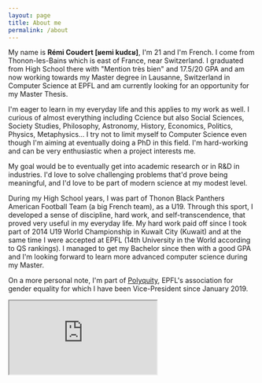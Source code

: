 ```yaml
---
layout: page
title: About me
permalink: /about
---
```


My name is **Rémi Coudert [ʁemi kudɛʁ]**, I'm 21 and I'm French. I come from Thonon-les-Bains which is east of France, near Switzerland. I graduated from High School there with "Mention très bien" and 17.5/20 GPA and am now working towards my Master degree in Lausanne, Switzerland in Computer Science at EPFL and am currently looking for an opportunity for my Master Thesis.

I'm eager to learn in my everyday life and this applies to my work as well. I curious of almost everything including Ccience but also Social Sciences, Society Studies, Philosophy, Astronomy, History, Economics, Politics, Physics, Metaphysics... I try not to limit myself to Computer Science even though I'm aiming at eventually doing a PhD in this field. I'm hard-working and can be very enthusiastic when a project interests me.

My goal would be to eventually get into academic research or in R&D in industries. I'd love to solve challenging problems that'd prove being meaningful, and I'd love to be part of modern science at my modest level.

During my High School years, I was part of Thonon Black Panthers American Football Team (a big French team), as a U19. Through this sport, I developed a sense of discipline, hard work, and self-transcendence, that proved very useful in my everyday life. My hard work paid off since I took part of 2014 U19 World Championship in Kuwait City (Kuwait) and at the same time I were accepted at EPFL (14th University in the World according to QS rankings). I managed to get my Bachelor since then with a good GPA and I'm looking forward to learn more advanced computer science during my Master.

On a more personal note, I'm part of [Polyquity](http://polyquity.ch/), EPFL's association for gender equality for which I have been Vice-President since January 2019.
			
<div><iframe src="https://www.google.com/maps/embed?pb=!1m18!1m12!1m3!1d44043.8351378431!2d6.442499329107529!3d46.37455229777618!2m3!1f0!2f0!3f0!3m2!1i1024!2i768!4f13.1!3m3!1m2!1s0x478c3e897106ff93%3A0x408ab2ae4ba9680!2s74200+Thonon-les-Bains!5e0!3m2!1sen!2sfr!4v1503147403426"></iframe></div>
